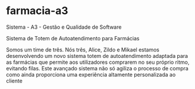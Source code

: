 # farmacia-a3
Sistema - A3 - Gestão e Qualidade de Software

Sistema de Totem de Autoatendimento para Farmácias

Somos um time de três. Nós três, Alice, Zildo e Mikael estamos desenvolvendo um novo sistema totem de autoatendimento adaptada para as farmácias que permite aos utilizadores comprarem no seu próprio ritmo, evitando filas. Este avançado sistema não só agiliza o processo de compra como ainda proporciona uma experiência altamente personalizada ao cliente
